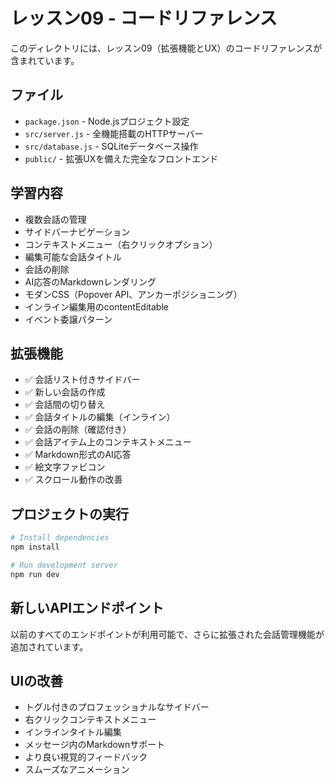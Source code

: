 # レッスン09 - コードリファレンス

このディレクトリには、レッスン09（拡張機能とUX）のコードリファレンスが含まれています。

## ファイル

- `package.json` - Node.jsプロジェクト設定
- `src/server.js` - 全機能搭載のHTTPサーバー
- `src/database.js` - SQLiteデータベース操作
- `public/` - 拡張UXを備えた完全なフロントエンド

## 学習内容

- 複数会話の管理
- サイドバーナビゲーション
- コンテキストメニュー（右クリックオプション）
- 編集可能な会話タイトル
- 会話の削除
- AI応答のMarkdownレンダリング
- モダンCSS（Popover API、アンカーポジショニング）
- インライン編集用のcontentEditable
- イベント委譲パターン

## 拡張機能

- ✅ 会話リスト付きサイドバー
- ✅ 新しい会話の作成
- ✅ 会話間の切り替え
- ✅ 会話タイトルの編集（インライン）
- ✅ 会話の削除（確認付き）
- ✅ 会話アイテム上のコンテキストメニュー
- ✅ Markdown形式のAI応答
- ✅ 絵文字ファビコン
- ✅ スクロール動作の改善

## プロジェクトの実行

```bash
# Install dependencies
npm install

# Run development server
npm run dev
```

## 新しいAPIエンドポイント

以前のすべてのエンドポイントが利用可能で、さらに拡張された会話管理機能が追加されています。

## UIの改善

- トグル付きのプロフェッショナルなサイドバー
- 右クリックコンテキストメニュー
- インラインタイトル編集
- メッセージ内のMarkdownサポート
- より良い視覚的フィードバック
- スムーズなアニメーション